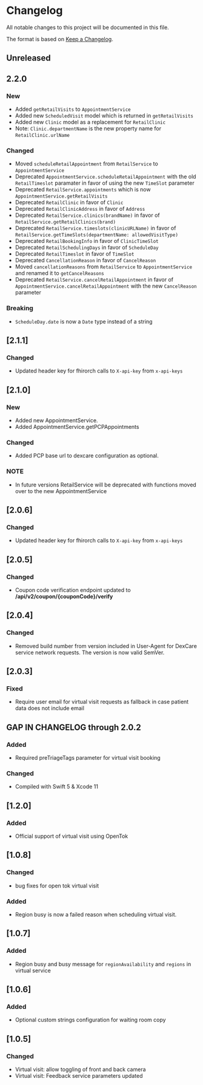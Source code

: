 # Changelog
All notable changes to this project will be documented in this file.

The format is based on [Keep a Changelog](https://keepachangelog.com/en/1.0.0/).

## Unreleased

## 2.2.0

### New
- Added `getRetailVisits` to `AppointmentService`
- Added new `ScheduledVisit` model which is returned in `getRetailVisits`
- Added new `Clinic` model as a replacement for `RetailClinic`
- Note: `Clinic.departmentName` is the new property name for `RetailClinic.urlName`

### Changed
- Moved `scheduleRetailAppointment` from `RetailService` to `AppointmentService`
- Deprecated `AppointmentService.scheduleRetailAppointment` with the old `RetailTimeslot` paramater in favor of using the new `TimeSlot` parameter
- Deprecated `RetailService.appointments` which is now `AppointmentService.getRetailVisits`
- Deprecated `RetailClinic` in favor of `Clinic`
- Deprecated `RetailClinicAddress` in favor of `Address`
- Deprecated `RetailService.clinics(brandName)` in favor of `RetailService.getRetailClinics(brand)`
- Deprecated `RetailService.timeslots(clinicURLName)` in favor of `RetailService.getTimeSlots(departmentName: allowedVisitType)`
- Deprecated `RetailBookingInfo` in favor of `ClinicTimeSlot`
- Deprecated `RetailSchedulingDays` in favor of `ScheduleDay`
- Deprecated `RetailTimeslot` in favor of `TimeSlot`
- Deprecated `CancellationReason` in favor of `CancelReason`
- Moved `cancellationReasons` from `RetailService` to `AppointmentService` and renamed it to `getCancelReasons`
- Deprecated `RetailService.cancelRetailAppointment` in favor of `AppointmentService.cancelRetailAppointment` with the new `CancelReason` parameter

### Breaking
- `ScheduleDay.date` is now a `Date` type instead of a string

## [2.1.1]
### Changed
- Updated header key for fhirorch calls to `X-api-key` from `x-api-keys`

## [2.1.0]
### New
- Added new AppointmentService.
- Added AppointmentService.getPCPAppointments

### Changed
- Added PCP base url to dexcare configuration as optional.

### NOTE
- In future versions RetailService will be deprecated with functions moved over to the new AppointmentService

## [2.0.6]
### Changed
- Updated header key for fhirorch calls to `X-api-key` from `x-api-keys`

## [2.0.5]
### Changed
- Coupon code verification endpoint updated to **/api/v2/coupon/{couponCode}/verify**

## [2.0.4]
### Changed
- Removed build number from version included in User-Agent for DexCare service network requests. The version is now valid SemVer.

## [2.0.3]
### Fixed
- Require user email for virtual visit requests as fallback in case patient data does not include email

## GAP IN CHANGELOG through 2.0.2
### Added
- Required preTriageTags parameter for virtual visit booking

### Changed
- Compiled with Swift 5 & Xcode 11

## [1.2.0]
### Added
- Official support of virtual visit using OpenTok

## [1.0.8]
### Changed
- bug fixes for open tok virtual visit

### Added
- Region busy is now a failed reason when scheduling virtual visit.

## [1.0.7]
### Added
- Region busy and busy message for `regionAvailability` and `regions` in virtual service

## [1.0.6]
### Added
- Optional custom strings configuration for waiting room copy

## [1.0.5]
### Changed
- Virtual visit: allow toggling of front and back camera
- Virtual visit: Feedback service parameters updated
